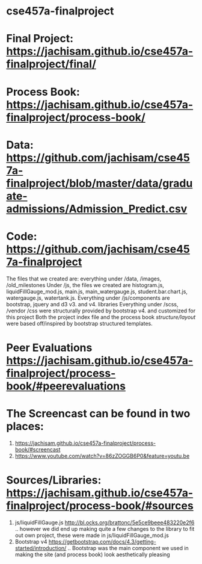 # cse457a-finalproject
#
# Final Project: <https://jachisam.github.io/cse457a-finalproject/final/>
# Process Book: <https://jachisam.github.io/cse457a-finalproject/process-book/>
# Data: <https://github.com/jachisam/cse457a-finalproject/blob/master/data/graduate-admissions/Admission_Predict.csv>
# Code: <https://github.com/jachisam/cse457a-finalproject>
The files that we created are: everything under /data, /images, /old_milestones
Under /js, the files we created are histogram.js, liquidFillGauge_mod.js, main.js, main_watergauge.js, student.bar.chart.js, watergauge.js, watertank.js.
Everything under /js/components are bootstrap, jquery and d3 v3. and v4. libraries
Everything under /scss, /vendor /css were structurally provided by bootstrap v4. and customized for this project
Both the project index file and the process book _structure/layout_ were based off/inspired by bootstrap structured templates. 
# Peer Evaluations <https://jachisam.github.io/cse457a-finalproject/process-book/#peerevaluations>
# The Screencast can be found in two places:
1. <https://jachisam.github.io/cse457a-finalproject/process-book/#screencast>
2. <https://www.youtube.com/watch?v=86zZOGGB6P0&feature=youtu.be>
# Sources/Libraries: <https://jachisam.github.io/cse457a-finalproject/process-book/#sources>
1. js/liquidFillGauge.js <http://bl.ocks.org/brattonc/5e5ce9beee483220e2f6>
.. however we did end up making quite a few changes to the library to fit out own project, these were made in js/liquidFillGauge_mod.js
2. Bootstrap v4 <https://getbootstrap.com/docs/4.3/getting-started/introduction/>
.. Bootstrap was the main component we used in making the site (and process book) look aesthetically pleasing
